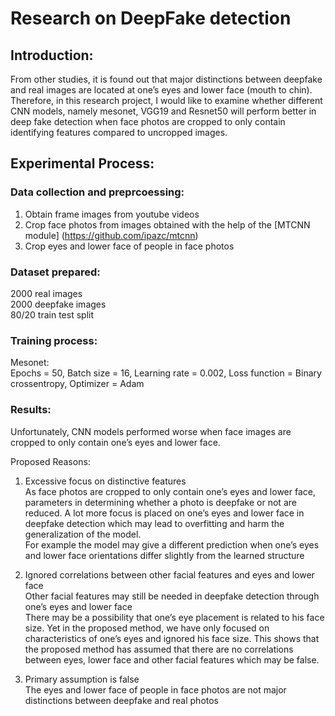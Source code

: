 # Research on DeepFake detection 

## Introduction:
From other studies, it is found out that major distinctions between deepfake and real images are located at one’s eyes and lower face (mouth to chin). 
Therefore, in this research project, I would like to examine whether different CNN models, namely mesonet, VGG19 and Resnet50 will perform better in deep fake detection when face photos are cropped to only contain identifying features compared to uncropped images. 

## Experimental Process:

### Data collection and preprcoessing: 
1) Obtain frame images from youtube videos
2) Crop face photos from images obtained with the help of the [MTCNN module] (https://github.com/ipazc/mtcnn)
3) Crop eyes and lower face of people in face photos 

### Dataset prepared:  <br />
2000 real images  <br />
2000 deepfake images  <br />
80/20 train test split 


### Training process: 
Mesonet:  <br />
Epochs = 50, Batch size = 16, Learning rate = 0.002, Loss function = Binary crossentropy, Optimizer = Adam 




### Results: 

Unfortunately, CNN models performed worse when face images are cropped to only contain one’s eyes and lower face.


Proposed Reasons: 
1) Excessive focus on distinctive features <br />
As face photos are cropped to only contain one’s eyes and lower face, parameters in determining whether a photo is deepfake or not are reduced. A lot more focus is placed on one’s eyes and lower face in deepfake detection which may lead to overfitting and harm the generalization of the model.   <br />
For example the model may give a different prediction when one’s eyes and lower face orientations differ slightly from the learned structure 

2) Ignored correlations between other facial features and eyes and lower face <br />
Other facial features may still be needed in deepfake detection through one’s eyes and lower face <br />
There may be a possibility that one’s eye placement is related to his face size. Yet in the proposed method, we have only focused on characteristics of one’s eyes and ignored his face size. This shows that the proposed method has assumed that there are no correlations between eyes, lower face and other facial features which may be false. 

3) Primary assumption is false <br />
The eyes and lower face of people in face photos are not major distinctions between deepfake and real photos 
